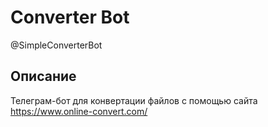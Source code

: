 # Converter Bot

@SimpleConverterBot

## Описание
Телеграм-бот для конвертации файлов с помощью сайта https://www.online-convert.com/


